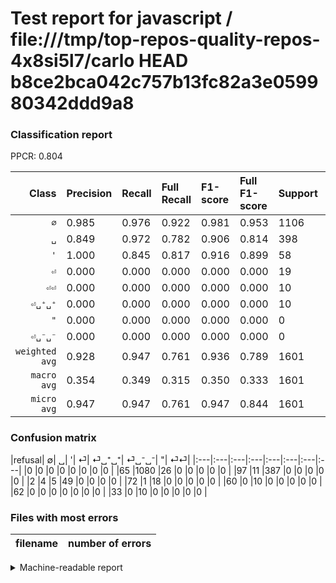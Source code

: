 # Test report for javascript / file:///tmp/top-repos-quality-repos-4x8si5l7/carlo HEAD b8ce2bca042c757b13fc82a3e059980342ddd9a8

### Classification report

PPCR: 0.804

| Class | Precision | Recall | Full Recall | F1-score | Full F1-score | Support | Full Support | PPCR |
|------:|:----------|:-------|:------------|:---------|:---------|:--------|:-------------|:-----|
| `∅` | 0.985| 0.976| 0.922| 0.981| 0.953| 1106| 1171| 0.944 |
| `␣` | 0.849| 0.972| 0.782| 0.906| 0.814| 398| 495| 0.804 |
| `'` | 1.000| 0.845| 0.817| 0.916| 0.899| 58| 60| 0.967 |
| `⏎` | 0.000| 0.000| 0.000| 0.000| 0.000| 19| 91| 0.209 |
| `⏎⏎` | 0.000| 0.000| 0.000| 0.000| 0.000| 10| 43| 0.233 |
| `⏎␣⁺␣⁺` | 0.000| 0.000| 0.000| 0.000| 0.000| 10| 70| 0.143 |
| `"` | 0.000| 0.000| 0.000| 0.000| 0.000| 0| 0| 0.000 |
| `⏎␣⁻␣⁻` | 0.000| 0.000| 0.000| 0.000| 0.000| 0| 62| 0.000 |
| `weighted avg` | 0.928| 0.947| 0.761| 0.936| 0.789| 1601| 1992| 0.804 |
| `macro avg` | 0.354| 0.349| 0.315| 0.350| 0.333| 1601| 1992| 0.804 |
| `micro avg` | 0.947| 0.947| 0.761| 0.947| 0.844| 1601| 1992| 0.804 |

### Confusion matrix

|refusal|  ∅| ␣| '| ⏎| ⏎␣⁺␣⁺| ⏎␣⁻␣⁻| "| ⏎⏎| 
|:---|:---|:---|:---|:---|:---|:---|:---|
|0 |0 |0 |0 |0 |0 |0 |0 |
|65 |1080 |26 |0 |0 |0 |0 |0 |
|97 |11 |387 |0 |0 |0 |0 |0 |
|2 |4 |5 |49 |0 |0 |0 |0 |
|72 |1 |18 |0 |0 |0 |0 |0 |
|60 |0 |10 |0 |0 |0 |0 |0 |
|62 |0 |0 |0 |0 |0 |0 |0 |
|33 |0 |10 |0 |0 |0 |0 |0 |

### Files with most errors

| filename | number of errors|
|:----:|:-----|

<details>
    <summary>Machine-readable report</summary>
```json
{
  "cl_report": {"\"": {"f1-score": 0.0, "precision": 0.0, "recall": 0.0, "support": 0}, "\u0027": {"f1-score": 0.9158878504672897, "precision": 1.0, "recall": 0.8448275862068966, "support": 58}, "macro avg": {"f1-score": 0.3503921832495888, "precision": 0.3542607087975413, "recall": 0.3492101572274918, "support": 1601}, "micro avg": {"f1-score": 0.9469081823860087, "precision": 0.9469081823860087, "recall": 0.9469081823860087, "support": 1601}, "weighted avg": {"f1-score": 0.9361291412331992, "precision": 0.9279389946208706, "recall": 0.9469081823860087, "support": 1601}, "\u2205": {"f1-score": 0.9809264305177112, "precision": 0.9854014598540146, "recall": 0.976491862567812, "support": 1106}, "\u23ce": {"f1-score": 0.0, "precision": 0.0, "recall": 0.0, "support": 19}, "\u23ce\u23ce": {"f1-score": 0.0, "precision": 0.0, "recall": 0.0, "support": 10}, "\u23ce\u2423\u207a\u2423\u207a": {"f1-score": 0.0, "precision": 0.0, "recall": 0.0, "support": 10}, "\u23ce\u2423\u207b\u2423\u207b": {"f1-score": 0.0, "precision": 0.0, "recall": 0.0, "support": 0}, "\u2423": {"f1-score": 0.9063231850117096, "precision": 0.8486842105263158, "recall": 0.9723618090452262, "support": 398}},
  "cl_report_full": {"\"": {"f1-score": 0.0, "precision": 0.0, "recall": 0.0, "support": 0}, "\u0027": {"f1-score": 0.8990825688073394, "precision": 1.0, "recall": 0.8166666666666667, "support": 60}, "macro avg": {"f1-score": 0.33322046920726844, "precision": 0.3542607087975413, "recall": 0.3150966863338768, "support": 1992}, "micro avg": {"f1-score": 0.8438630670748678, "precision": 0.9469081823860087, "recall": 0.7610441767068273, "support": 1992}, "weighted avg": {"f1-score": 0.7894305503459097, "precision": 0.8202830289656512, "recall": 0.7610441767068273, "support": 1992}, "\u2205": {"f1-score": 0.9528010586678429, "precision": 0.9854014598540146, "recall": 0.9222886421861657, "support": 1171}, "\u23ce": {"f1-score": 0.0, "precision": 0.0, "recall": 0.0, "support": 91}, "\u23ce\u23ce": {"f1-score": 0.0, "precision": 0.0, "recall": 0.0, "support": 43}, "\u23ce\u2423\u207a\u2423\u207a": {"f1-score": 0.0, "precision": 0.0, "recall": 0.0, "support": 70}, "\u23ce\u2423\u207b\u2423\u207b": {"f1-score": 0.0, "precision": 0.0, "recall": 0.0, "support": 62}, "\u2423": {"f1-score": 0.8138801261829653, "precision": 0.8486842105263158, "recall": 0.7818181818181819, "support": 495}},
  "ppcr": 0.803714859437751
}
```
</details>
